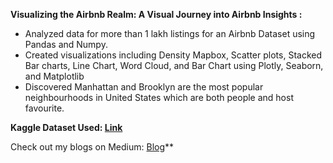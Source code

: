 **Visualizing the Airbnb Realm: A Visual Journey into Airbnb Insights :**

* Analyzed data for more than 1 lakh listings for an Airbnb Dataset using Pandas and Numpy.
* Created visualizations including Density Mapbox, Scatter plots, Stacked Bar charts, Line Chart, Word Cloud, and Bar Chart  using Plotly, Seaborn, and Matplotlib
* Discovered Manhattan and Brooklyn are the most popular neighbourhoods in United States which are both people and host favourite.

**Kaggle Dataset Used: [Link](https://www.kaggle.com/datasets/arianazmoudeh/airbnbopendata)**

Check out my blogs on Medium: [Blog](https://medium.com/@anshika.nigam)**


